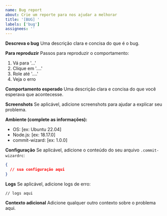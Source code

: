 ```yaml
---
name: Bug report
about: Crie um reporte para nos ajudar a melhorar
title: '[BUG] '
labels: ['bug']
assignees: ''
---
```


**Descreva o bug**
Uma descrição clara e concisa do que é o bug.

**Para reproduzir**
Passos para reproduzir o comportamento:

1. Vá para '...'
2. Clique em '....'
3. Role até '....'
4. Veja o erro

**Comportamento esperado**
Uma descrição clara e concisa do que você esperava que acontecesse.

**Screenshots**
Se aplicável, adicione screenshots para ajudar a explicar seu problema.

**Ambiente (complete as informações):**

- OS: [ex: Ubuntu 22.04]
- Node.js: [ex: 18.17.0]
- commit-wizard: [ex: 1.0.0]

**Configuração**
Se aplicável, adicione o conteúdo do seu arquivo `.commit-wizardrc`:

```json
{
  // sua configuração aqui
}
```

**Logs**
Se aplicável, adicione logs de erro:

```
// logs aqui
```

**Contexto adicional**
Adicione qualquer outro contexto sobre o problema aqui.
